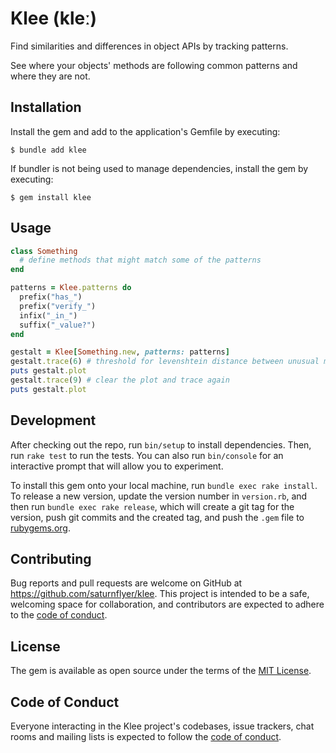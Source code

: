 # Klee (kleː)

Find similarities and differences in object APIs by tracking patterns.

See where your objects' methods are following common patterns and where they are not.

## Installation

Install the gem and add to the application's Gemfile by executing:

    $ bundle add klee

If bundler is not being used to manage dependencies, install the gem by executing:

    $ gem install klee

## Usage

```ruby
class Something
  # define methods that might match some of the patterns
end

patterns = Klee.patterns do
  prefix("has_")
  prefix("verify_")
  infix("_in_")
  suffix("_value?")
end

gestalt = Klee[Something.new, patterns: patterns]
gestalt.trace(6) # threshold for levenshtein distance between unusual method names
puts gestalt.plot
gestalt.trace(9) # clear the plot and trace again
puts gestalt.plot
```

## Development

After checking out the repo, run `bin/setup` to install dependencies. Then, run `rake test` to run the tests. You can also run `bin/console` for an interactive prompt that will allow you to experiment.

To install this gem onto your local machine, run `bundle exec rake install`. To release a new version, update the version number in `version.rb`, and then run `bundle exec rake release`, which will create a git tag for the version, push git commits and the created tag, and push the `.gem` file to [rubygems.org](https://rubygems.org).

## Contributing

Bug reports and pull requests are welcome on GitHub at https://github.com/saturnflyer/klee. This project is intended to be a safe, welcoming space for collaboration, and contributors are expected to adhere to the [code of conduct](https://github.com/saturnflyer/klee/blob/main/CODE_OF_CONDUCT.md).

## License

The gem is available as open source under the terms of the [MIT License](https://opensource.org/licenses/MIT).

## Code of Conduct

Everyone interacting in the Klee project's codebases, issue trackers, chat rooms and mailing lists is expected to follow the [code of conduct](https://github.com/saturnflyer/klee/blob/main/CODE_OF_CONDUCT.md).
